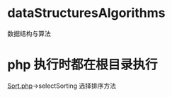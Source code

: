 # dataStructuresAlgorithms
数据结构与算法

# php 执行时都在根目录执行
[Sort.php](php/Sort.php)->selectSorting 选择排序方法
